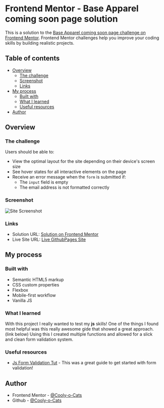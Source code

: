 # Frontend Mentor - Base Apparel coming soon page solution

This is a solution to the [Base Apparel coming soon page challenge on Frontend Mentor](https://www.frontendmentor.io/challenges/base-apparel-coming-soon-page-5d46b47f8db8a7063f9331a0). Frontend Mentor challenges help you improve your coding skills by building realistic projects. 

## Table of contents

- [Overview](#overview)
  - [The challenge](#the-challenge)
  - [Screenshot](#screenshot)
  - [Links](#links)
- [My process](#my-process)
  - [Built with](#built-with)
  - [What I learned](#what-i-learned)
  - [Useful resources](#useful-resources)
- [Author](#author)


## Overview

### The challenge

Users should be able to:

- View the optimal layout for the site depending on their device's screen size
- See hover states for all interactive elements on the page
- Receive an error message when the `form` is submitted if:
  - The `input` field is empty
  - The email address is not formatted correctly

### Screenshot

![Site Screenshot](https://imgur.com/7TL00uY.png)

### Links

- Solution URL: [Solution on Frontend Mentor](https://www.frontendmentor.io/solutions/responsive-small-form-using-vanilla-js-and-flexbox-mw-8JdR4O)
- Live Site URL: [Live GithubPages Site](https://cooly-o-cats.github.io/BaseApparel-ComingSoon/)

## My process

### Built with

- Semantic HTML5 markup
- CSS custom properties
- Flexbox
- Mobile-first workflow
- Vanilla JS

### What I learned

With this project I really wanted to test my **js** skills! One of the things I found most helpful was this really awesome gide that showed a great approach. (link below) Using this I created multiple functions and allowed for a slick and clean form validation system.


### Useful resources

- [Js Form Validation Tut](https://www.javascripttutorial.net/javascript-dom/javascript-form-validation/) - This was a great guide to get started with form validation!

## Author

- Frontend Mentor - [@Cooly-o-Cats](https://www.frontendmentor.io/profile/Cooly-o-Cats)
- Github - [@Cooly-o-Cats](https://github.com/Cooly-o-Cats)
